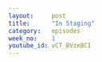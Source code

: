 ```yaml
---
layout:     post
title:      "In Staging"
category:   episodes
week_no:    1
youtube_id: vCT_BVzeBCI
---
```

